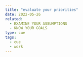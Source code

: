 ```yaml
---
title: "evaluate your priorities"
date: 2022-05-26
related:
  - EXAMINE YOUR ASSUMPTIONS
  - KNOW YOUR GOALS
type: cue
tags:
  - cue
  - work
---
```

